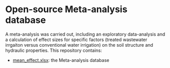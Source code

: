# Open-source Meta-analysis database 
A meta-analysis was carried out, including an exploratory data-analysis and a calculation of effect sizes for specific factors (treated wastewater irrgaiton versus conventional water irrigation) on the soil structure and hydraulic properties.
This repository contains:

- [mean_effect.xlsx](./mean_effect.xlsx): the Meta-analysis database
